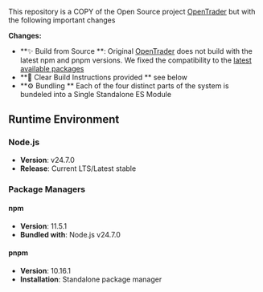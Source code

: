 This repository is a COPY of the Open Source project [OpenTrader](https://github.com/bludnic/opentrader) but with the following important changes

**Changes:**

- **✨ Build from Source **: Original [OpenTrader](https://github.com/bludnic/opentrader) does not build with the latest npm and pnpm versions. We fixed the compatibility to the [latest available packages](/runtime-environment)
- **📝 Clear Build Instructions provided ** see below
- **⚙️ Bundling ** Each of the four distinct parts of the system is bundeled into a Single Standalone ES Module

## Runtime Environment

### Node.js
- **Version**: v24.7.0
- **Release**: Current LTS/Latest stable

### Package Managers

#### npm
- **Version**: 11.5.1
- **Bundled with**: Node.js v24.7.0

#### pnpm
- **Version**: 10.16.1
- **Installation**: Standalone package manager

